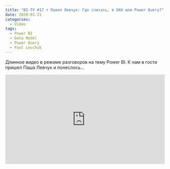 ```yaml
---
title: "BI-TV #17 + Павел Левчук: Где считать, в DAX или Power Query?"
date: 2020-01-21
categories:
  - Video
tags:
  - Power BI
  - Data Model
  - Power Query
  - Paul Levchuk
---
```


Длинное видео в режиме разговоров на тему Power BI. К нам в гости пришел Паша Левчук и понеслось...

<style>.embed-container { position: relative; padding-bottom: 56.25%; height: 0; overflow: hidden; max-width: 100%; } .embed-container iframe, .embed-container object, .embed-container embed { position: absolute; top: 0; left: 0; width: 100%; height: 100%; }</style><div class='embed-container'><iframe src='https://www.youtube.com/embed/V9PPZ9MQVWM' frameborder='0' allowfullscreen></iframe></div>
